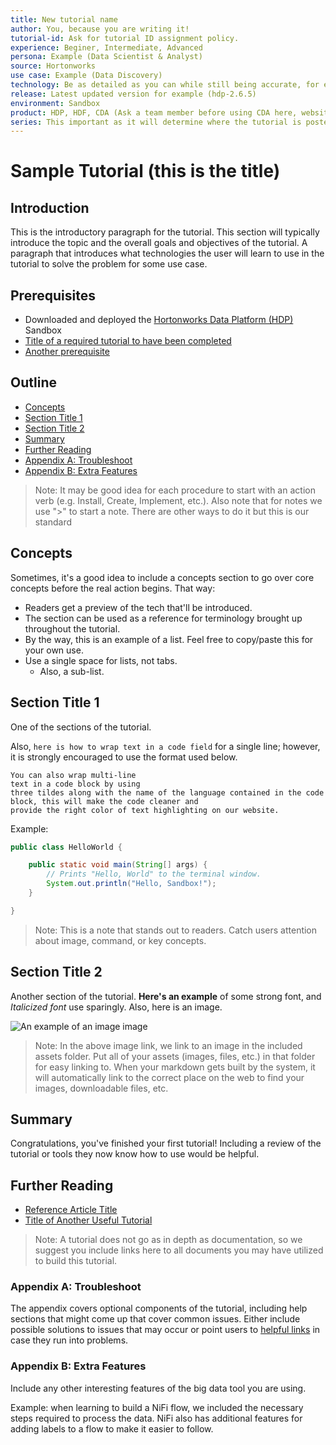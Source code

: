 ```yaml
---
title: New tutorial name
author: You, because you are writing it!
tutorial-id: Ask for tutorial ID assignment policy.
experience: Beginer, Intermediate, Advanced
persona: Example (Data Scientist & Analyst)
source: Hortonworks
use case: Example (Data Discovery)
technology: Be as detailed as you can while still being accurate, for example (Apache Spark, Apache Ozone, Apache Hive with LLAP)
release: Latest updated version for example (hdp-2.6.5)
environment: Sandbox
product: HDP, HDF, CDA (Ask a team member before using CDA here, website might not be ready yet)
series: This important as it will determine where the tutorial is posted example (HDP > Develop with Hadoop > Apache Spark)
---
```


# Sample Tutorial (this is the title)

## Introduction

This is the introductory paragraph for the tutorial.  This section will typically introduce the topic and the overall goals and objectives of the tutorial. A paragraph that introduces what technologies the user will learn to use in the tutorial to solve the problem for some use case.

## Prerequisites

- Downloaded and deployed the [Hortonworks Data Platform (HDP)](https://hortonworks.com/downloads/#sandbox) Sandbox
- [Title of a required tutorial to have been completed](http://example.com/link/to/required/tutorial)
- [Another prerequisite](http://example.com/link/to/required/tutorial)

## Outline

- [Concepts](#concepts)
- [Section Title 1](#section-title-1)
- [Section Title 2](#section-title-2)
- [Summary](#summary)
- [Further Reading](#further-reading)
- [Appendix A: Troubleshoot](#appendix-a-troubleshoot)
- [Appendix B: Extra Features](#appendix-b-extra-features)

> Note: It may be good idea for each procedure to start with an action verb (e.g. Install, Create, Implement, etc.). Also note that for notes we use ">" to start a note. There are other ways to do it but this is our standard

## Concepts

Sometimes, it's a good idea to include a concepts section to go over core concepts before the real action begins.  That way:

- Readers get a preview of the tech that'll be introduced.
- The section can be used as a reference for terminology brought up throughout the tutorial.
- By the way, this is an example of a list.  Feel free to copy/paste this for your own use.
- Use a single space for lists, not tabs.
  - Also, a sub-list.

## Section Title 1

One of the sections of the tutorial.

Also, `here is how to wrap text in a code field` for a single line; however, it is strongly encouraged to use the format used below.

~~~text
You can also wrap multi-line
text in a code block by using
three tildes along with the name of the language contained in the code block, this will make the code cleaner and
provide the right color of text highlighting on our website.
~~~

Example:

~~~java
public class HelloWorld {

    public static void main(String[] args) {
        // Prints "Hello, World" to the terminal window.
        System.out.println("Hello, Sandbox!");
    }

}
~~~

> Note: This is a note that stands out to readers.  Catch users attention about image, command, or key concepts.

## Section Title 2

Another section of the tutorial. **Here's an example** of some strong font, and _Italicized font_ use sparingly. Also, here is an image.

![An example of an image image](assets/some-image.png)

> Note: In the above image link, we link to an image in the included assets folder.  Put all of your assets (images, files, etc.) in that folder for easy linking to.  When your markdown gets built by the system, it will automatically link to the correct place on the web to find your images, downloadable files, etc.

## Summary

Congratulations, you've finished your first tutorial!  Including a review of the tutorial or tools they now know how to use would be helpful.

## Further Reading

- [Reference Article Title](https://example.com)
- [Title of Another Useful Tutorial](https://hortonworks.com)

> Note: A tutorial does not go as in depth as documentation, so we suggest you include links here to all documents you may have utilized to build this tutorial.

### Appendix A: Troubleshoot

The appendix covers optional components of the tutorial, including help sections that might come up that cover common issues.  Either include possible solutions to issues that may occur or point users to [helpful links](https://hortonworks.com) in case they run into problems.

### Appendix B: Extra Features

Include any other interesting features of the big data tool you are using.

Example: when learning to build a NiFi flow, we included the necessary steps required to process the data. NiFi also has additional features for adding labels to a flow to make it easier to follow.

